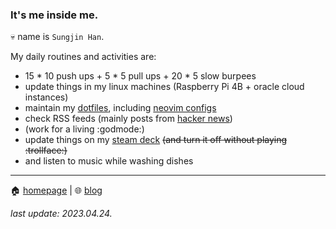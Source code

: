 ### It's me inside me.

💀 name is `Sungjin Han`.

My daily routines and activities are:

* 15 * 10 push ups + 5 * 5 pull ups + 20 * 5 slow burpees
* update things in my linux machines (Raspberry Pi 4B + oracle cloud instances)
* maintain my [dotfiles](https://github.com/meinside/dotfiles), including [neovim configs](https://dotfyle.com/meinside/dotfiles-config-nvim)
* check RSS feeds (mainly posts from [hacker news](https://news.ycombinator.com/))
* (work for a living :godmode:)
* update things on my [steam deck](https://store.steampowered.com/steamdeck) ~~(and turn it off without playing :trollface:)~~
* and listen to music while washing dishes

----

🏠 [homepage](https://meinside.dev) | 🌐 [blog](https://blog.meinside.dev)

*last update: 2023.04.24.*
